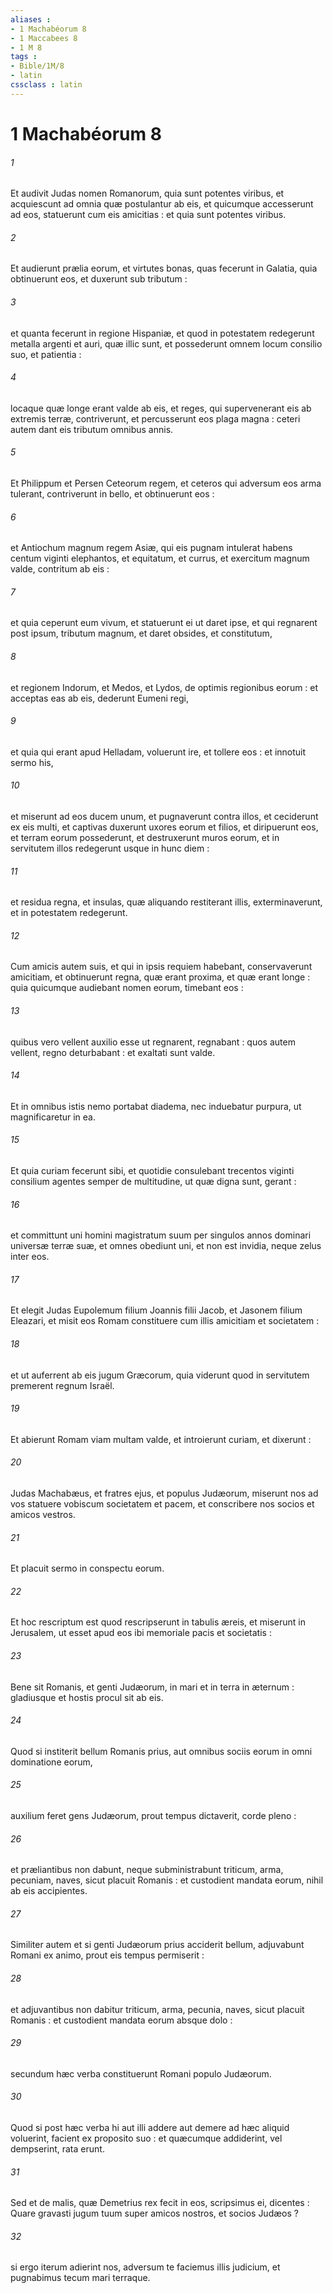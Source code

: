 ```yaml
---
aliases : 
- 1 Machabéorum 8
- 1 Maccabees 8
- 1 M 8
tags : 
- Bible/1M/8
- latin
cssclass : latin
---
```


# 1 Machabéorum 8

###### 1
Et audivit Judas nomen Romanorum, quia sunt potentes viribus, et acquiescunt ad omnia quæ postulantur ab eis, et quicumque accesserunt ad eos, statuerunt cum eis amicitias : et quia sunt potentes viribus.
###### 2
Et audierunt prælia eorum, et virtutes bonas, quas fecerunt in Galatia, quia obtinuerunt eos, et duxerunt sub tributum :
###### 3
et quanta fecerunt in regione Hispaniæ, et quod in potestatem redegerunt metalla argenti et auri, quæ illic sunt, et possederunt omnem locum consilio suo, et patientia :
###### 4
locaque quæ longe erant valde ab eis, et reges, qui supervenerant eis ab extremis terræ, contriverunt, et percusserunt eos plaga magna : ceteri autem dant eis tributum omnibus annis.
###### 5
Et Philippum et Persen Ceteorum regem, et ceteros qui adversum eos arma tulerant, contriverunt in bello, et obtinuerunt eos :
###### 6
et Antiochum magnum regem Asiæ, qui eis pugnam intulerat habens centum viginti elephantos, et equitatum, et currus, et exercitum magnum valde, contritum ab eis :
###### 7
et quia ceperunt eum vivum, et statuerunt ei ut daret ipse, et qui regnarent post ipsum, tributum magnum, et daret obsides, et constitutum,
###### 8
et regionem Indorum, et Medos, et Lydos, de optimis regionibus eorum : et acceptas eas ab eis, dederunt Eumeni regi,
###### 9
et quia qui erant apud Helladam, voluerunt ire, et tollere eos : et innotuit sermo his,
###### 10
et miserunt ad eos ducem unum, et pugnaverunt contra illos, et ceciderunt ex eis multi, et captivas duxerunt uxores eorum et filios, et diripuerunt eos, et terram eorum possederunt, et destruxerunt muros eorum, et in servitutem illos redegerunt usque in hunc diem :
###### 11
et residua regna, et insulas, quæ aliquando restiterant illis, exterminaverunt, et in potestatem redegerunt.
###### 12
Cum amicis autem suis, et qui in ipsis requiem habebant, conservaverunt amicitiam, et obtinuerunt regna, quæ erant proxima, et quæ erant longe : quia quicumque audiebant nomen eorum, timebant eos :
###### 13
quibus vero vellent auxilio esse ut regnarent, regnabant : quos autem vellent, regno deturbabant : et exaltati sunt valde.
###### 14
Et in omnibus istis nemo portabat diadema, nec induebatur purpura, ut magnificaretur in ea.
###### 15
Et quia curiam fecerunt sibi, et quotidie consulebant trecentos viginti consilium agentes semper de multitudine, ut quæ digna sunt, gerant :
###### 16
et committunt uni homini magistratum suum per singulos annos dominari universæ terræ suæ, et omnes obediunt uni, et non est invidia, neque zelus inter eos.
###### 17
Et elegit Judas Eupolemum filium Joannis filii Jacob, et Jasonem filium Eleazari, et misit eos Romam constituere cum illis amicitiam et societatem :
###### 18
et ut auferrent ab eis jugum Græcorum, quia viderunt quod in servitutem premerent regnum Israël.
###### 19
Et abierunt Romam viam multam valde, et introierunt curiam, et dixerunt :
###### 20
Judas Machabæus, et fratres ejus, et populus Judæorum, miserunt nos ad vos statuere vobiscum societatem et pacem, et conscribere nos socios et amicos vestros.
###### 21
Et placuit sermo in conspectu eorum.
###### 22
Et hoc rescriptum est quod rescripserunt in tabulis æreis, et miserunt in Jerusalem, ut esset apud eos ibi memoriale pacis et societatis :
###### 23
Bene sit Romanis, et genti Judæorum, in mari et in terra in æternum : gladiusque et hostis procul sit ab eis.
###### 24
Quod si institerit bellum Romanis prius, aut omnibus sociis eorum in omni dominatione eorum,
###### 25
auxilium feret gens Judæorum, prout tempus dictaverit, corde pleno :
###### 26
et præliantibus non dabunt, neque subministrabunt triticum, arma, pecuniam, naves, sicut placuit Romanis : et custodient mandata eorum, nihil ab eis accipientes.
###### 27
Similiter autem et si genti Judæorum prius acciderit bellum, adjuvabunt Romani ex animo, prout eis tempus permiserit :
###### 28
et adjuvantibus non dabitur triticum, arma, pecunia, naves, sicut placuit Romanis : et custodient mandata eorum absque dolo :
###### 29
secundum hæc verba constituerunt Romani populo Judæorum.
###### 30
Quod si post hæc verba hi aut illi addere aut demere ad hæc aliquid voluerint, facient ex proposito suo : et quæcumque addiderint, vel dempserint, rata erunt.
###### 31
Sed et de malis, quæ Demetrius rex fecit in eos, scripsimus ei, dicentes : Quare gravasti jugum tuum super amicos nostros, et socios Judæos ?
###### 32
si ergo iterum adierint nos, adversum te faciemus illis judicium, et pugnabimus tecum mari terraque.
